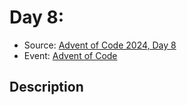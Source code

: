 # Day 8: 

- Source: [Advent of Code 2024, Day 8](https://adventofcode.com/2024/day/8)
- Event: [Advent of Code](https://adventofcode.com/)

## Description
